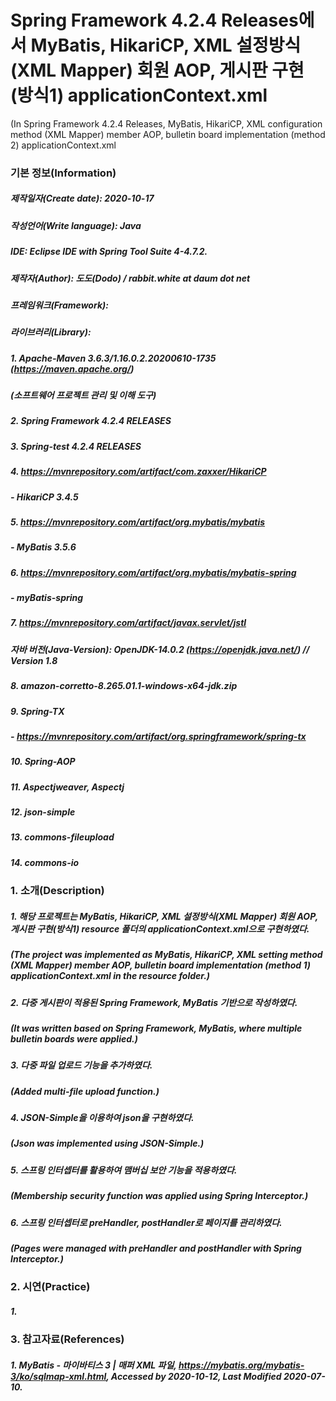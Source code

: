 # Spring Framework 4.2.4 Releases에서 MyBatis, HikariCP, XML 설정방식(XML Mapper) 회원 AOP, 게시판 구현(방식1) applicationContext.xml
(In Spring Framework 4.2.4 Releases, MyBatis, HikariCP, XML configuration method (XML Mapper) member AOP, bulletin board implementation (method 2) applicationContext.xml

### 기본 정보(Information)
##### 제작일자(Create date): 2020-10-17
##### 작성언어(Write language): Java
##### IDE: Eclipse IDE with Spring Tool Suite 4-4.7.2.
##### 제작자(Author): 도도(Dodo) / rabbit.white at daum dot net
##### 프레임워크(Framework): 
##### 라이브러리(Library): 
##### 1. Apache-Maven 3.6.3/1.16.0.2.20200610-1735 (https://maven.apache.org/)
##### (소프트웨어 프로젝트 관리 및 이해 도구)
##### 2. Spring Framework 4.2.4 RELEASES
##### 3. Spring-test 4.2.4 RELEASES
##### 4. https://mvnrepository.com/artifact/com.zaxxer/HikariCP
##### - HikariCP 3.4.5
##### 5. https://mvnrepository.com/artifact/org.mybatis/mybatis
##### - MyBatis 3.5.6
##### 6. https://mvnrepository.com/artifact/org.mybatis/mybatis-spring
##### - myBatis-spring
##### 7. https://mvnrepository.com/artifact/javax.servlet/jstl
##### 자바 버전(Java-Version): OpenJDK-14.0.2 (https://openjdk.java.net/) // Version 1.8
##### 8. amazon-corretto-8.265.01.1-windows-x64-jdk.zip
##### 9. Spring-TX
##### - https://mvnrepository.com/artifact/org.springframework/spring-tx
##### 10. Spring-AOP
##### 11. Aspectjweaver, Aspectj
##### 12. json-simple
##### 13. commons-fileupload
##### 14. commons-io

### 1. 소개(Description)
##### 1. 해당 프로젝트는 MyBatis, HikariCP, XML 설정방식(XML Mapper) 회원 AOP, 게시판 구현(방식1) resource 폴더의 applicationContext.xml으로 구현하였다.
#####    (The project was implemented as MyBatis, HikariCP, XML setting method (XML Mapper) member AOP, bulletin board implementation (method 1) applicationContext.xml in the resource folder.)
##### 2. 다중 게시판이 적용된 Spring Framework, MyBatis 기반으로 작성하였다.
#####    (It was written based on Spring Framework, MyBatis, where multiple bulletin boards were applied.)
##### 3. 다중 파일 업로드 기능을 추가하였다.
#####    (Added multi-file upload function.)
##### 4. JSON-Simple을 이용하여 json을 구현하였다.
#####    (Json was implemented using JSON-Simple.)
##### 5. 스프링 인터셉터를 활용하여 맴버십 보안 기능을 적용하였다.
#####    (Membership security function was applied using Spring Interceptor.)
##### 6. 스프링 인터셉터로 preHandler, postHandler로 페이지를 관리하였다.
#####    (Pages were managed with preHandler and postHandler with Spring Interceptor.)

### 2. 시연(Practice)
##### 1. 

### 3. 참고자료(References)
##### 1. MyBatis - 마이바티스 3 | 매퍼 XML 파일, https://mybatis.org/mybatis-3/ko/sqlmap-xml.html, Accessed by 2020-10-12, Last Modified 2020-07-10.
